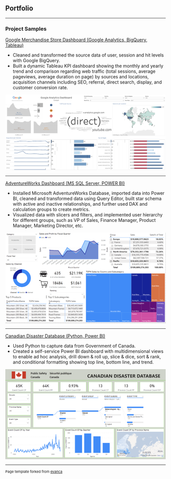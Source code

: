 ## Portfolio

---

### Project Samples

[Google Merchandise Store Dashboard (Google Analytics, BigQuery, Tableau)](https://public.tableau.com/app/profile/empfu/viz/GoogleMerchandiseStoreDashboard_16651030161410/GoogleAnalyticsDashboard)
- Cleaned and transformed the source data of user, session and hit levels with Google BigQuery.
- Built a dynamic Tableau KPI dashboard showing the monthly and yearly trend and comparison regarding web traffic (total sessions, average pageviews, average duration on page) by sources and locations, acquisition channels including SEO, referral, direct search, display, and customer conversion rate.

<img src="images/GMS Dashboard.png?raw=true"/>

---
[AdventureWorks Dashboard (MS SQL Server, POWER BI)](https://github.com/empfudata/Projects/tree/main/Power%20BI%20-%20AW%20Retail)
- Installed Microsoft AdventureWorks Database, imported data into Power BI, cleaned and transformed data using Query Editor, built star schema with active and inactive relationships, and further used DAX and calculation groups to create metrics.
- Visualized data with slicers and filters, and implemented user hierarchy for different groups, such as VP of Sales, Finance Manager, Product Manager, Marketing Director, etc.

<img src="images/AW Dashboard.png?raw=true"/>


---
[Canadian Disaster Database (Python, Power BI)](https://github.com/empfudata/Projects/tree/main/Power%20BI%20-%20Datital%20Transformation)
- Used Python to capture data from Government of Canada.
- Created a self-service Power BI dashboard with multidimensional views to enable ad hoc analysis, drill down & roll up, slice & dice, sort & rank, and conditional formatting showing top line, bottom line, and trend.

<img src="images/CDD Dashboard.png?raw=true"/>








---
<p style="font-size:11px">Page template forked from <a href="https://github.com/evanca/quick-portfolio">evanca</a></p>
<!-- Remove above link if you don't want to attibute -->
